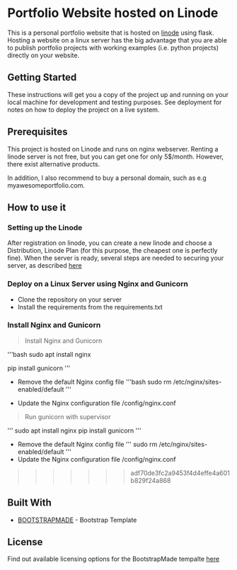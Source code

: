 # Portfolio Website hosted on Linode

This is a personal portfolio website that is hosted on [linode](www.linode.com) using flask. Hosting a website on a linux server has the big advantage that you are able to publish portfolio projects with working examples (i.e. python projects) directly on your website. 

## Getting Started

These instructions will get you a copy of the project up and running on your local machine for development and testing purposes. See deployment for notes on how to deploy the project on a live system.

## Prerequisites

This project is hosted on Linode and runs on nginx webserver. Renting a linode server is not free, but you can get one for only 5$/month. However, there exist alternative products.

In addition, I also recommend to buy a personal domain, such as e.g myawesomeportfolio.com.

## How to use it

### Setting up the Linode

After registration on linode, you can create a new linode and choose a Distribution, Linode Plan (for this purpose, the cheapest one is perfectly fine).
When the server is ready, several steps are needed to securing your server, as described [here](https://www.linode.com/docs/guides/securing-your-server/)

### Deploy on a Linux Server using Nginx and Gunicorn

- Clone the repository on your server
- Install the requirements from the requirements.txt

### Install Nginx and Gunicorn

> Install Nginx and Gunicorn

'''bash
sudo apt install nginx

pip install gunicorn 
'''

- Remove the default Nginx config file
'''bash
sudo rm /etc/nginx/sites-enabled/default
'''

- Update the Nginx configuration file /config/nginx.conf 

> Run gunicorn with supervisor

'''
sudo apt install nginx
pip install gunicorn 
'''

- Remove the default Nginx config file
'''
sudo rm /etc/nginx/sites-enabled/default
'''
- Update the Nginx configuration file /config/nginx.conf 

 
>>>>>>> adf70de3fc2a9453f4d4effe4a601b829f24a868
## Built With

* [BOOTSTRAPMADE](https://bootstrapmade.com/) - Bootstrap Template

## License

Find out available licensing options for the BootstrapMade tempalte [here](https://bootstrapmade.com/license/)

